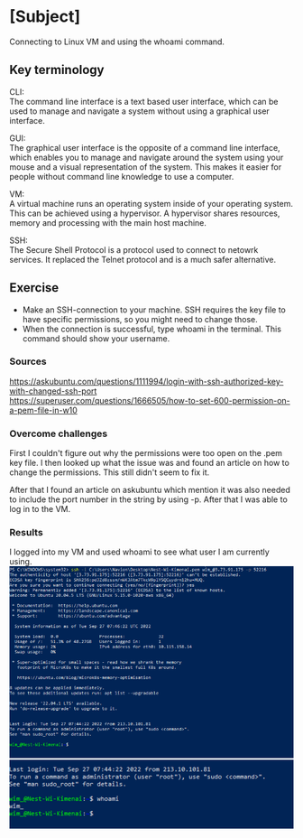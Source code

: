 # [Subject]
Connecting to Linux VM and using the whoami command.

## Key terminology
CLI:  
The command line interface is a text based user interface, which can be used to manage and navigate a system without using a graphical user interface.  

GUI:  
The graphical user interface is the opposite of a command line interface, which enables you to manage and navigate around the system using your mouse and a visual representation of the system. This makes it easier for people without command line knowledge to use a computer.  

VM:  
A virtual machine runs an operating system inside of your operating system. This can be achieved using a hypervisor. A hypervisor shares resources, memory and processing with the main host machine.    


SSH:  
The Secure Shell Protocol is a protocol used to connect to netowrk services. It replaced the Telnet protocol and is a much safer alternative.   

## Exercise
* Make an SSH-connection to your machine. SSH requires the key file to have specific permissions, so you might need to change those.
* When the connection is successful, type whoami in the terminal. This command should show your username.

### Sources
https://askubuntu.com/questions/1111994/login-with-ssh-authorized-key-with-changed-ssh-port  
https://superuser.com/questions/1666505/how-to-set-600-permission-on-a-pem-file-in-w10

### Overcome challenges
First I couldn't figure out why the permissions were too open on the .pem key file. I then looked up what the issue was and found an article on how to change the permissions. This still didn't seem to fix it.

After that I found an article on askubuntu which mention it was also needed to include the port number in the string by using -p. After that I was able to log in to the VM.

### Results
I logged into my VM and used whoami to see what user I am currently using.  
![alt text](https://github.com/Techgrounds-Cloud-9/cloud-9-WimKimenai/blob/main/00_includes/Linux-Connect-VM.PNG)  
![alt text](https://github.com/Techgrounds-Cloud-9/cloud-9-WimKimenai/blob/main/00_includes/Linux-whoami.PNG)
